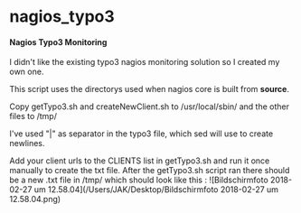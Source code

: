 # nagios_typo3
#### Nagios Typo3 Monitoring



I didn't like the existing typo3 nagios monitoring solution so I created my own one.



This script uses the directorys used when nagios core is built from **source**.



Copy getTypo3.sh and createNewClient.sh to /usr/local/sbin/ and the other files to /tmp/



I've used "|" as separator in the typo3 file, which sed will use to create newlines. 

Add your client urls to the CLIENTS list in getTypo3.sh and run it once manually to create the txt file. After the getTypo3.sh script ran there should be a new .txt file in /tmp/ which should look like this : ![Bildschirmfoto 2018-02-27 um 12.58.04](/Users/JAK/Desktop/Bildschirmfoto 2018-02-27 um 12.58.04.png)





